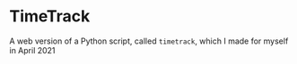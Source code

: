 # TimeTrack
A web version of a Python script, called `timetrack`, which I made for myself in April 2021
